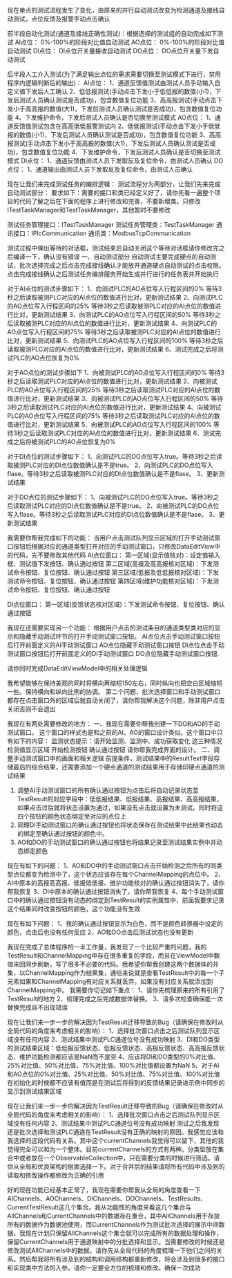 现在单点的测试流程发生了变化，由原来的并行自动测试改变为检测通道及接线自动测试，点位反馈及报警手动点击确认

前半段自动化测试(通道及接线正确性测试)：根据选择的测试组的自动完成如下测试
AI点位：
    0%-100%的阶段对比值自动测试
AO点位：
     0%-100%的阶段对比值自动测试
DI点位：
     DI点位开关量接收自动测试
DO点位：
     DO点位开关量下发自动测试

后半段人工介入测试(为了满足输出点位的需求需要切换至测试模式下进行，禁用程序内逻辑判断后的输出)：
AI点位：
1、通道反馈值测试由测试人员手动输入自定义值下发后人工确认
2、低低报测试(手动点击下发小于低低报的数值(小1)，下发后测试人员确认测试是否成功)，包含数值复位功能
3、高高报测试(手动点击下发小于高高报的数值(大1)，下发后测试人员确认测试是否成功)，包含数值复位功能
4、下发维护命令，下发后测试人员确认是否切换至测试模式
AO点位：
1、通道反馈值测试包含在高高低低报警测试内
2、低低报测试(手动点击下发小于低低报的数值(小1)，下发后测试人员确认测试是否成功)，包含数值复位功能
3、高高报测试(手动点击下发小于高高报的数值(大1)，下发后测试人员确认测试是否成功)，包含数值复位功能
4、下发维护命令，下发后测试人员确认是否切换至测试模式
DI点位：
1、通道反馈由测试人员下发取反及复位命令，由测试人员确认
DO点位：
1、通道输出由测试人员下发取反及复位命令，由测试人员确认



现在让我们来完成测试任务的编排逻辑：
测试流程分为两部分，让我们先来完成自动测试部分：
要求如下：需要的接口和类已经定义好了，请你先看一遍整个项目的代码了解之后在下面的程序上进行修改和完善，不要新增类。只修改ITestTaskManager和TestTaskManager，其他暂时不要修改

测试任务管理接口：ITestTaskManager
测试任务管理类：TestTaskManager
通讯接口：IPlcCommunication
通讯类：ModbusTcpCommunication

测试过程中弹出等待的对话框，测试结束后自动关闭这个等待对话框请你修改完之后编译一下，确认没有错误
一、自动测试部分
自动测试主要完成硬点的自动测试，批次选择完成之后点击完成接线确认才能放开通道硬点自动测试的点击权限。
点击完成接线确认之后测试任务编排服务开始生成并行进行的任务表并开始执行

对于AI点位的测试步骤如下：
1、向测试PLC的AO点位写入行程区间的0%
等待3秒之后读取被测PLC对应的AI点位的数值进行比对，更新测试结果
2、向测试PLC的AO点位写入行程区间的25%
等待3秒之后读取被测PLC对应的AI点位的数值进行比对，更新测试结果
3、向测试PLC的AO点位写入行程区间的50%
等待3秒之后读取被测PLC对应的AI点位的数值进行比对，更新测试结果
4、向测试PLC的AO点位写入行程区间的75%
等待3秒之后读取被测PLC对应的AI点位的数值进行比对，更新测试结果
5、向测试PLC的AO点位写入行程区间的100%
等待3秒之后读取被测PLC对应的AI点位的数值进行比对，更新测试结果
6、测试完成之后将测试PLC的AO点位恢复为0%

对于AO点位的测试步骤如下
1、向被测试PLC的AO点位写入行程区间的0%
等待3秒之后读取测试PLC对应的AI点位的数值进行比对，更新测试结果
2、向被测试PLC的AO点位写入行程区间的25%
等待3秒之后读取测试PLC对应的AI点位的数值进行比对，更新测试结果
3、向被测试PLC的AO点位写入行程区间的50%
等待3秒之后读取测试PLC对应的AI点位的数值进行比对，更新测试结果
4、向被测试PLC的AO点位写入行程区间的75%
等待3秒之后读取测试PLC对应的AI点位的数值进行比对，更新测试结果
5、向被测试PLC的AO点位写入行程区间的100%
等待3秒之后读取测试PLC对应的AI点位的数值进行比对，更新测试结果
6、测试完成之后将被测试PLC的AO点位恢复为0%

对于DI点位的测试步骤如下：
1、向测试PLC的DO点位写入true。等待3秒之后读取被测PLC对应的DI点位数值确认是不是true。
2、向测试PLC的DO点位写入flase。等待3秒之后读取被测PLC对应的DI点位数值确认是不是flase。
3、更新测试结果

对于DO点位的测试步骤如下：
1、向被测试PLC的DO点位写入true。等待3秒之后读取测试PLC对应的DI点位数值确认是不是true。
2、向被测试PLC的DO点位写入flase。等待3秒之后读取测试PLC对应的DI点位数值确认是不是flase。
3、更新测试结果














我需要你帮我完成如下的功能：
当用户点击测试队列显示区域的打开手动测试窗口按钮后根据对应的通道类型打开对应的手动测试窗口，只修改DataEditView中的代码，先不要修改其他代码
AI点位窗口：
第一区域(显示值核对)：设定值输入框、测试值下发按钮、确认通过按钮
第二区域(高报及高高报核对区域)：下发测试命令按钮、复位按钮、确认通过按钮
第三区域(低报及低低报核对区域)：下发测试命令按钮、复位按钮、确认通过按钮
第四区域(维护功能核对区域)：下发测试命令按钮、复位按钮、确认通过按钮


DI点位窗口：
第一区域(反馈状态核对区域)：下发测试命令按钮、复位按钮、确认通过按钮




我现在还需要实现另一个功能：
根据用户点击的测试条目的通道类型类对应的显示和隐藏手动测试环节的打开手动测试窗口按钮。
AI点位点击手动测试窗口按钮后打开前面定义的AI手动测试窗口
AO点位隐藏手动测试窗口按钮
DI点位点击手动测试窗口按钮后打开前面定义的DI手动测试窗口
DO点位隐藏手动测试窗口按钮.

请你同时完成DataEditViewModel中的相关处理逻辑



我希望能够在保持美观的同时将横向再缩短150左右，同时纵向也把空白区域缩短一些。保持横向和纵向比例的协调。
第二个问题，批次选择窗口和手动测试窗口都存在点击窗口外的区域后就自动关闭了，请你帮我解决这个问题，除非用户点击关闭否则不会退出


我现在有两处需要修改的地方：
一、我现在需要你帮我创建一下DO和AO的手动测试窗口。
这个窗口的样式也是和之前的AI、AO的窗口设计类似。这个窗口中只有如下的内容：
监测状态提示：请开始监测、监测中、成功获取变化   这三种情况
检测值显示区域
开始检测按钮
确认通过按钮
请你帮我完成界面的设计。
二、调整手动测试窗口中的画面和相关逻辑
前提条件，测试结果中的ResultText字段存储最后的综合结果，还需要添加一个硬点通道的测试结果用于存储印硬点通道的测试结果
1. 调整AI手动测试窗口的所有确认通过按钮为点击后将自动记录状态至TestResult的对应字段中：低低报结果、低报结果、高报结果、高高报结果，如果点击过后就将状态设置为通过，如果没有点击就设置为未测试。同时将这四个按钮的颜色状态绑定至对应的点位上
2. 同理DI手动测试窗口的确认通过按钮也将状态保存在测试结果中此结果也动态的绑定至确认通过按钮的颜色中。
3. AO和DO的手动测试窗口的确认通过按钮也将结果记录至测试结果实例中并动态绑定颜色

现在有如下的问题：
1、AO和DO中的手动测试窗口点击开始检测之后所有的同类型点位都变为检测中了，这个状态应该存在每个ChannelMapping的点位中。
2、AI中原本的高报高高报、低报低低报、维护功能核对的确认通过按钮消失了，请你帮我恢复
3、DI中原本的确认通过按钮消失了，请你帮我恢复
4、每个手动测试窗口中的确认通过按钮没有动态的绑定到TestResult的实例属性中，前面我要求记录这个结果同时改变按钮的颜色，这个功能没有生效


现在有如下问题：
1、我的确认通过按钮显示为白色，而不是颜色转换器中设定的颜色，点击后也没有任何反应
2、AO和DO点击后测试状态也没有更新




我现在完成了总体程序的一半工作量，我发现了一个比较严重的问题，我的TestResult和ChannelMapping中存在很多重复的字段，而且在ViewModel中数值来回同步刷新，写了很多不必要的代码。我希望你帮我创建这两个数据体的并集，以ChannelMapping作为结果集，通俗来说就是查看TestResult中的每一个子元素如果和ChannelMapping有对应关系就丢弃，如果没有对应关系就添加到ChannelMapping中。
我需要你切记如下重点：
1、请你先梳理原来的所有引用了TestResult的地方
2、梳理完成之后完成数据体替换。
3、请多次检查确保能一次替换完成且不出现错误



现在让我们来一步一步的解决因为TestResult迁移导致的Bug（请确保在修改时从全局代码的角度来考虑相关的影响）：
1、选择批次窗口点击之后测试队列显示区域没有任何内容
2、测试结果中测试PLC通道位号没有成功映射
3、DI和DO类型的测试结果区域：低低报反馈状态、低报反馈状态、高报反馈状态、高高报反馈状态、维护功能检测都应该是NaN而不是空
4、应该将DI和DO类型的0%对比值、25%对比值、50%对比值、75%对比值、100%对比值都设置为NaN
5、对于AI和AO点位的0%对比值、25%对比值、50%对比值、75%对比值、100%对比值在初始化的时候都不应该有值而是在测试后将得到的反馈结果记录进示例中同步的显示到测试结果区域


现在让我们来一步一步的解决因为TestResult迁移导致的Bug（请确保在修改时从全局代码的角度来考虑相关的影响）：
1、选择批次窗口点击之后测试队列显示区域没有任何内容
2、测试结果中测试PLC通道位号没有成功映射
测试之后我发现还是批次选择和测试PLC通道在TestResult没有正确的映射的原因。我感觉应该和我选择的这段代码有关系。其中这个currentChannels我觉得可以留下，其他的我觉得完全可以和为一个整体。目前currentChannels的方式有两种。分类型放在集合中或者放在一个ObservableCollection中，只在需要分类的时候进行筛选。请你从全局和优良架构的层面选择一下。对于合并后的结果请将所有代码中涉及到的读取和修改操作都修改为正确的引用



好的现在功能已经基本正常了，我现在需要你帮我从全局的角度查看一下AIChannels、AOChannels、DIChannels、DOChannels、TestResults、CurrentTestResult这几个集合。我从功能性的角度来看这几个集合与AllChannels和CurrentChannels中的数据存在重合，其中AllChannels用于存放所有的数据作为数据池使用，而CurrentChannels作为测试批次选择的展示中间数据，我现在计划只保留AllChannels这个集合就可以完成所有的数据处理和操作，保留CurrentChannels用于通道映射中的分批选择和显示。当需要修改的时候还是修改测试AllChannels中的数据。请你先从全局代码的角度梳理一下他们之间的关系。然后帮我将所有涉及到的结构和调用结构都重新修改，将会涉及到很多的接口和实现类中方法的入参。请你一定要全方位的梳理和修改。确保一次成功



